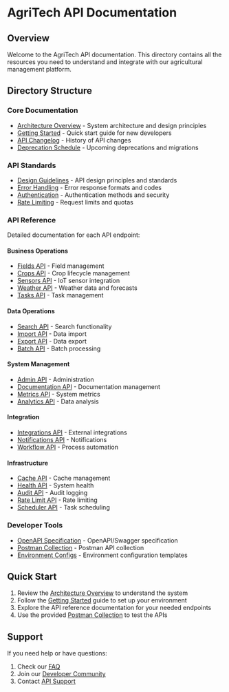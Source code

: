 # AgriTech API Documentation

## Overview
Welcome to the AgriTech API documentation. This directory contains all the resources you need to understand and integrate with our agricultural management platform.

## Directory Structure

### Core Documentation
- [Architecture Overview](ARCHITECTURE.md) - System architecture and design principles
- [Getting Started](getting_started.md) - Quick start guide for new developers
- [API Changelog](changelog.md) - History of API changes
- [Deprecation Schedule](deprecation.md) - Upcoming deprecations and migrations

### API Standards
- [Design Guidelines](guidelines.md) - API design principles and standards
- [Error Handling](error_handling.md) - Error response formats and codes
- [Authentication](auth.md) - Authentication methods and security
- [Rate Limiting](rate_limiting.md) - Request limits and quotas

### API Reference
Detailed documentation for each API endpoint:

#### Business Operations
- [Fields API](resources/fields.md) - Field management
- [Crops API](resources/crops.md) - Crop lifecycle management
- [Sensors API](resources/sensors.md) - IoT sensor integration
- [Weather API](resources/weather.md) - Weather data and forecasts
- [Tasks API](resources/tasks.md) - Task management

#### Data Operations
- [Search API](resources/search.md) - Search functionality
- [Import API](resources/import.md) - Data import
- [Export API](resources/export.md) - Data export
- [Batch API](resources/batch.md) - Batch processing

#### System Management
- [Admin API](resources/admin.md) - Administration
- [Documentation API](resources/documentation.md) - Documentation management
- [Metrics API](resources/metrics.md) - System metrics
- [Analytics API](resources/analytics.md) - Data analysis

#### Integration
- [Integrations API](resources/integrations.md) - External integrations
- [Notifications API](resources/notifications.md) - Notifications
- [Workflow API](resources/workflow.md) - Process automation

#### Infrastructure
- [Cache API](resources/cache.md) - Cache management
- [Health API](resources/health.md) - System health
- [Audit API](resources/audit.md) - Audit logging
- [Rate Limit API](resources/rate_limit.md) - Rate limiting
- [Scheduler API](resources/scheduler.md) - Task scheduling

### Developer Tools
- [OpenAPI Specification](openapi/v1/spec.yaml) - OpenAPI/Swagger specification
- [Postman Collection](postman/agritech_api_collection.json) - Postman API collection
- [Environment Configs](environments/) - Environment configuration templates

## Quick Start

1. Review the [Architecture Overview](ARCHITECTURE.md) to understand the system
2. Follow the [Getting Started](getting_started.md) guide to set up your environment
3. Explore the API reference documentation for your needed endpoints
4. Use the provided [Postman Collection](postman/agritech_api_collection.json) to test the APIs

## Support

If you need help or have questions:
1. Check our [FAQ](faq.md)
2. Join our [Developer Community](https://community.agritech.example.com)
3. Contact [API Support](mailto:api-support@agritech.example.com)
